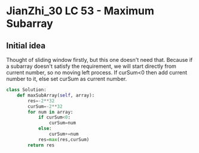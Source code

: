 # JianZhi_30 LC 53 - Maximum Subarray

## Initial idea
Thought of sliding window firstly, but this one doesn't need that. Because if a subarray doesn't satisfy the requirement, we will start directly from current number, so no moving left process. If curSum<0 then add current number to it, else set curSum as current number.

```python
class Solution:
    def maxSubArray(self, array):
        res=-2**32
        curSum=-2**32
        for num in array:
            if curSum<0:
                curSum=num
            else:
                curSum+=num
            res=max(res,curSum)
        return res
```